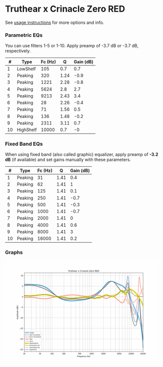 # Truthear x Crinacle Zero RED
See [usage instructions](https://github.com/jaakkopasanen/AutoEq#usage) for more options and info.

### Parametric EQs
You can use filters 1-5 or 1-10. Apply preamp of -3.7 dB or -3.7 dB, respectively.

|   # | Type      |   Fc (Hz) |    Q |   Gain (dB) |
|-----|-----------|-----------|------|-------------|
|   1 | LowShelf  |       105 | 0.7  |         0.7 |
|   2 | Peaking   |       320 | 1.24 |        -0.9 |
|   3 | Peaking   |      1221 | 2.28 |        -0.8 |
|   4 | Peaking   |      5624 | 2.8  |         2.7 |
|   5 | Peaking   |      9213 | 2.43 |         3.4 |
|   6 | Peaking   |        28 | 2.26 |        -0.4 |
|   7 | Peaking   |        71 | 1.56 |         0.5 |
|   8 | Peaking   |       136 | 1.48 |        -0.2 |
|   9 | Peaking   |      2311 | 3.11 |         0.7 |
|  10 | HighShelf |     10000 | 0.7  |        -0   |

### Fixed Band EQs
When using fixed band (also called graphic) equalizer, apply preamp of **-3.2 dB** (if available) and set gains manually with these parameters.

|   # | Type    |   Fc (Hz) |    Q |   Gain (dB) |
|-----|---------|-----------|------|-------------|
|   1 | Peaking |        31 | 1.41 |         0.4 |
|   2 | Peaking |        62 | 1.41 |         1   |
|   3 | Peaking |       125 | 1.41 |         0.1 |
|   4 | Peaking |       250 | 1.41 |        -0.7 |
|   5 | Peaking |       500 | 1.41 |        -0.3 |
|   6 | Peaking |      1000 | 1.41 |        -0.7 |
|   7 | Peaking |      2000 | 1.41 |         0   |
|   8 | Peaking |      4000 | 1.41 |         0.6 |
|   9 | Peaking |      8000 | 1.41 |         3   |
|  10 | Peaking |     16000 | 1.41 |         0.2 |

### Graphs
![](./Truthear%20x%20Crinacle%20Zero%20RED.png)
